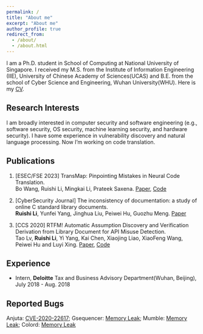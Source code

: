 ```yaml
---
permalink: /
title: "About me"
excerpt: "About me"
author_profile: true
redirect_from: 
  - /about/
  - /about.html
---
```


I am a Ph.D. student in School of Computing at National University of Singapore. I received my M.S. from the Institute of Information Engineering (IIE), University of Chinese Academy of Sciences(UCAS) and B.E. from the school of Cyber Science and Engineering, Wuhan University(WHU). Here is my [CV](/files/CV_Ruishi_Li.pdf).

<!-- What's news
------
Something to say. -->

<!-- This is the bigger title for example
====== 
You don't have to say something-->

Research Interests
------
I am broadly interested in computer security and software engineering (e.g., software security, OS security, machine learning security, and hardware security). I have some experience in vulnerability discovery and natural language processing. Now I’m working on code translation.

Publications
------
1. [ESEC/FSE 2023] TransMap: Pinpointing Mistakes in Neural Code Translation. <br>
Bo Wang, Ruishi Li, Mingkai Li, Prateek Saxena. [Paper](/files/transmap.pdf), [Code](https://github.com/HALOCORE/TransMap)

2. [CyberSecurity Journal] The inconsistency of documentation: a study of online C standard library documents.  <br>
**Ruishi Li**, Yunfei Yang, Jinghua Liu, Peiwei Hu, Guozhu Meng. [Paper](/files/libc_doc.pdf)

3. [CCS 2020] RTFM! Automatic Assumption Discovery and Verification Derivation from Library Document for API Misuse Detection.  <br>
Tao Lv, **Ruishi Li**, Yi Yang, Kai Chen, Xiaojing Liao, XiaoFeng Wang, Peiwei Hu and Luyi Xing. 
[Paper](/files/Advance.pdf), [Code](https://github.com/lvtao-sec/Advance)

Experience
------
- Intern, **Deloitte** Tax and Business Advisory Department(Wuhan, Beijing), July 2018 - Aug. 2018

Reported Bugs
------
Anjuta: [CVE-2020-22617](https://www.cve.org/CVERecord?id=CVE-2020-22617); Gsequencer: [Memory Leak](https://github.com/gsequencer/gsequencer/issues/53); Mumble: [Memory Leak](https://github.com/mumble-voip/mumble/issues/4910); Colord: [Memory Leak](https://github.com/hughsie/colord/issues/110)

<!-- Talks
------
Something to say

Competition and Achievements
------
Something to say -->

